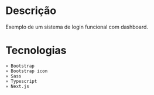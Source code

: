 # Descrição
Exemplo de um sistema de login funcional com dashboard.

# Tecnologias
    » Bootstrap
    » Bootstrap icon
    » Sass
    » Typescript
    » Next.js